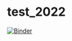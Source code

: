 # test_2022

[![Binder](https://mybinder.org/badge_logo.svg)](https://mybinder.org/v2/gh/aschurko/test_2022/HEAD)
